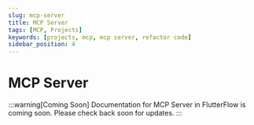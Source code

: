 ```yaml
---
slug: mcp-server
title: MCP Server
tags: [MCP, Projects]
keywords: [projects, mcp, mcp server, refactor code]
sidebar_position: 4
---
```


# MCP Server

:::warning[Coming Soon]
Documentation for MCP Server in FlutterFlow is coming soon. Please check back soon for updates.
:::

